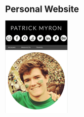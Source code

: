 Personal Website
==================

<img src="pics/screenshot.png" alt="website screenshot" width="40%" height="auto">

